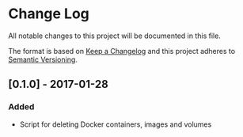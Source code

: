 # Change Log
All notable changes to this project will be documented in this file.

The format is based on [Keep a Changelog](http://keepachangelog.com/) 
and this project adheres to [Semantic Versioning](http://semver.org/).

## [0.1.0] - 2017-01-28
### Added
- Script for deleting Docker containers, images and volumes
